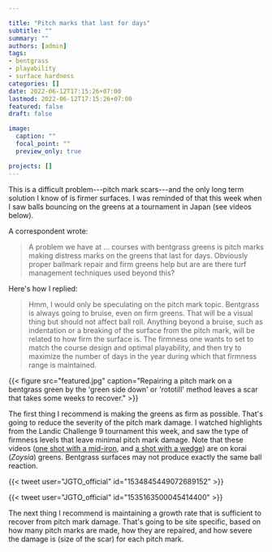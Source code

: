 ```yaml
---

title: "Pitch marks that last for days"
subtitle: ""
summary: ""
authors: [admin]
tags: 
- bentgrass
- playability
- surface hardness
categories: []
date: 2022-06-12T17:15:26+07:00
lastmod: 2022-06-12T17:15:26+07:00
featured: false
draft: false

image:
  caption: ""
  focal_point: ""
  preview_only: true

projects: []
---
```


This is a difficult problem---pitch mark scars---and the only long term solution I know of is firmer surfaces. I was reminded of that this week when I saw balls bouncing on the greens at a tournament in Japan (see videos below). 

A correspondent wrote:

> A problem we have at ... courses with bentgrass greens is pitch marks making distress marks on the greens that last for days. Obviously proper ballmark repair and firm greens help but are are there turf management techniques used beyond this? 

Here's how I replied:

> Hmm, I would only be speculating on the pitch mark topic. Bentgrass is always going to bruise, even on firm greens. That will be a visual thing but should not affect ball roll. Anything beyond a bruise, such as indentation or a breaking of the surface from the pitch mark, will be related to how firm the surface is. The firmness one wants to set to match the course design and optimal playability, and then try to maximize the number of days in the year during which that firmness range is maintained.

{{< figure src="featured.jpg" caption="Repairing a pitch mark on a bentgrass green by the 'green side down' or 'rototill' method leaves a scar that takes some weeks to recover." >}}

The first thing I recommend is making the greens as firm as possible. That's going to reduce the severity of the pitch mark damage. I watched highlights from the Landic Challenge 9 tournament this week, and saw the type of firmness levels that leave minimal pitch mark damage. Note that these videos ([one shot with a mid-iron](https://twitter.com/JGTO_official/status/1534845449072689152), and [a shot with a wedge](https://twitter.com/JGTO_official/status/1535163500045414400)) are on korai (*Zoysia*) greens. Bentgrass surfaces may not produce exactly the same ball reaction.

{{< tweet user="JGTO_official" id="1534845449072689152" >}}

{{< tweet user="JGTO_official" id="1535163500045414400" >}}

The next thing I recommend is maintaining a growth rate that is sufficient to recover from pitch mark damage. That's going to be site specific, based on how many pitch marks are made, how they are repaired, and how severe the damage is (size of the scar) for each pitch mark.

